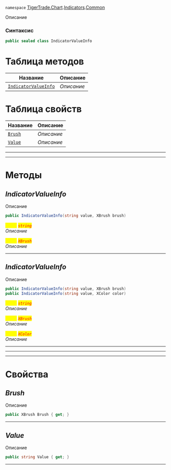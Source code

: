 
`namespace` [TigerTrade.Chart](../../../TigerTrade.Chart.md).[Indicators](../../../TigerTrade.Chart/Indicators.md).[Common](../../../TigerTrade.Chart/Indicators/Common.md)


Описание

### Синтаксис
```csharp
public sealed class IndicatorValueInfo
```


# Таблица методов
| Название | Описание |
| --- | --- |
| [`IndicatorValueInfo`](./IndicatorValueInfo.cs/Методы/IndicatorValueInfo.md) | *Описание* |

# Таблица свойств
| Название | Описание |
| --- | --- |
| [`Brush`](./IndicatorValueInfo.cs/Свойства/Brush.md) | *Описание* |
| [`Value`](./IndicatorValueInfo.cs/Свойства/Value.md) | *Описание* |





***  
***  
# Методы

## *IndicatorValueInfo*
Описание

```csharp
public IndicatorValueInfo(string value, XBrush brush)
```

<mark style="color:yellow;">`value`</mark> <mark style="color:red;">*`string`*</mark>  
 *Описание*  

<mark style="color:yellow;">`brush`</mark> <mark style="color:red;">*`XBrush`*</mark>  
 *Описание*  


***                

## *IndicatorValueInfo*
Описание

```csharp
public IndicatorValueInfo(string value, XBrush brush)
public IndicatorValueInfo(string value, XColor color)
```

<mark style="color:yellow;">`value`</mark> <mark style="color:red;">*`string`*</mark>  
 *Описание*  

<mark style="color:yellow;">`brush`</mark> <mark style="color:red;">*`XBrush`*</mark>  
 *Описание*  

<mark style="color:yellow;">`color`</mark> <mark style="color:red;">*`XColor`*</mark>  
 *Описание*  


***                
***
  ***
  # Свойства

## *Brush*
Описание

```csharp
public XBrush Brush { get; }
```
***

## *Value*
Описание

```csharp
public string Value { get; }
```
***


